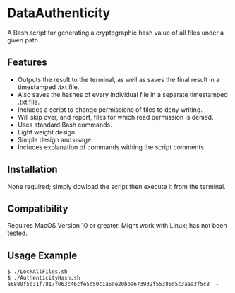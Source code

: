 # DataAuthenticity

A Bash script for generating a cryptographic hash value of all files under a given path

## Features
* Outputs the result to the terminal, as well as saves the final result in a timestamped .txt file.
* Also saves the hashes of every individual file in a separate timestamped .txt file.
* Includes a script to change permissions of files to deny writing.
* Will skip over, and report, files for which read permission is denied.
* Uses standard Bash commands.
* Light weight design.
* Simple design and usage.
* Includes explanation of commands withing the script comments

## Installation
None required; simply dowload the script then execute it from the terminal.

## Compatibility
Requires MacOS Version 10 or greater.
Might work with Linux; has not been tested.

## Usage Example
```console
$ ./LockAllFiles.sh 
$ ./AuthenticityHash.sh 
a6880f5b31f7817f063c46cfe5d50c1a6de20bba673932f55386d5c3aaa3f5c8  -
```

